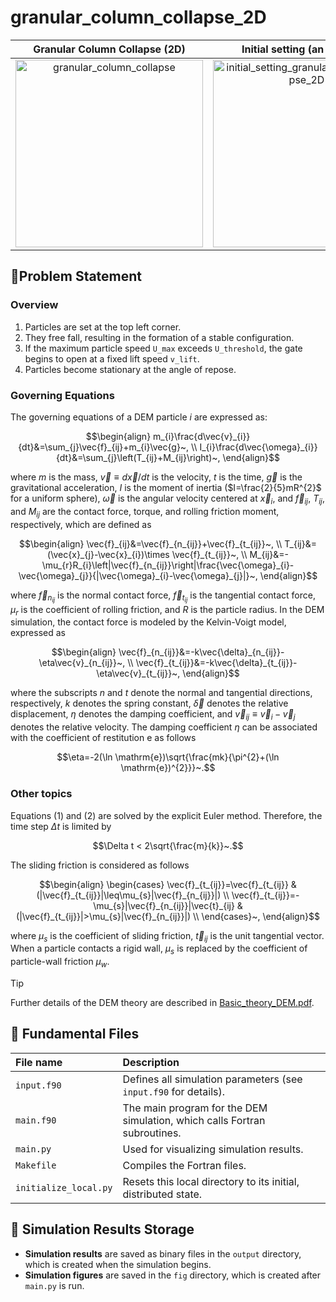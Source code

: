 # granular_column_collapse_2D

|Granular Column Collapse (2D) | Initial setting (an example) |
|:---:|:---:|
|<img src="https://github.com/user-attachments/assets/cb0b81a5-61bb-4860-b0f8-f94014b2cc68" alt="granular_column_collapse" width=300>|<img src="https://github.com/user-attachments/assets/c3709de8-9f0e-4d21-8b0a-f8f83a1f303c" alt="initial_setting_granular_column_collapse_2D" width=300>|

## 🚩Problem Statement

### Overview
1. Particles are set at the top left corner.
2. They free fall, resulting in the formation of a stable configuration.
3. If the maximum particle speed `U_max` exceeds `U_threshold`, the gate begins to open at a fixed lift speed `v_lift`.
4. Particles become stationary at the angle of repose.

### Governing Equations
The governing equations of a DEM particle $i$ are expressed as:
```math
\begin{align}
m_{i}\frac{d\vec{v}_{i}}{dt}&=\sum_{j}\vec{f}_{ij}+m_{i}\vec{g}~, \\
I_{i}\frac{d\vec{\omega}_{i}}{dt}&=\sum_{j}\left(T_{ij}+M_{ij}\right)~,
\end{align}
```
where $m$ is the mass, $\vec{v}\equiv d\vec{x}/dt$ is the velocity, $t$ is the time, $\vec{g}$ is the gravitational acceleration, $I$ is the moment of inertia ($I=\frac{2}{5}mR^{2}$ for a uniform sphere), $\vec{\omega}$ is the angular velocity centered at $\vec{x}_ {i}$, and $\vec{f}_ {ij}$, $T_ {ij}$, and $M_ {ij}$ are the contact force, torque, and rolling friction moment, respectively, which are defined as
```math
\begin{align}
\vec{f}_{ij}&=\vec{f}_{n_{ij}}+\vec{f}_{t_{ij}}~, \\
T_{ij}&=(\vec{x}_{j}-\vec{x}_{i})\times \vec{f}_{t_{ij}}~, \\
M_{ij}&=-\mu_{r}R_{i}\left|\vec{f}_{n_{ij}}\right|\frac{\vec{\omega}_{i}-\vec{\omega}_{j}}{|\vec{\omega}_{i}-\vec{\omega}_{j}|}~,
\end{align}
```
where $\vec{f}_ {n_{ij}}$ is the normal contact force, $\vec{f}_ {t_{ij}}$ is the tangential contact force, $\mu_{r}$ is the coefficient of rolling friction, and $R$ is the particle radius.
In the DEM simulation, the contact force is modeled by the Kelvin-Voigt model, expressed as
```math
\begin{align}
\vec{f}_{n_{ij}}&=-k\vec{\delta}_{n_{ij}}-\eta\vec{v}_{n_{ij}}~, \\
\vec{f}_{t_{ij}}&=-k\vec{\delta}_{t_{ij}}-\eta\vec{v}_{t_{ij}}~,
\end{align}
```
where the subscripts $n$ and $t$ denote the normal and tangential directions, respectively, $k$ denotes the spring constant, $\vec{\delta}$ denotes the relative displacement, $\eta$ denotes the damping coefficient, and $\vec{v}_ {ij}\equiv \vec{v}_ {i}-\vec{v}_ {j}$ denotes the relative velocity.
The damping coefficient $\eta$ can be associated with the coefficient of restitution $\mathrm{e}$ as follows 
```math
\eta=-2(\ln \mathrm{e})\sqrt{\frac{mk}{\pi^{2}+(\ln \mathrm{e})^{2}}}~.
```

### Other topics
Equations (1) and (2) are solved by the explicit Euler method.
Therefore, the time step $\Delta t$ is limited by
```math
\Delta t < 2\sqrt{\frac{m}{k}}~.
```

The sliding friction is considered as follows 
```math
\begin{align}
    \begin{cases}
        \vec{f}_{t_{ij}}=\vec{f}_{t_{ij}} & (|\vec{f}_{t_{ij}}|\leq\mu_{s}|\vec{f}_{n_{ij}}|) \\
        \vec{f}_{t_{ij}}=-\mu_{s}|\vec{f}_{n_{ij}}|\vec{t}_{ij} & (|\vec{f}_{t_{ij}}|>\mu_{s}|\vec{f}_{n_{ij}}|) \\
    \end{cases}~,
\end{align}
```
where $\mu_ {s}$ is the coefficient of sliding friction, $\vec{t}_ {ij}$ is the unit tangential vector.
When a particle contacts a rigid wall, $\mu_ {s}$ is replaced by the coefficient of particle-wall friction $\mu_ {w}$.

> [!TIP]
> Further details of the DEM theory are described in [Basic_theory_DEM.pdf](../../Basic_theory_DEM.pdf).

## 📑 Fundamental Files

|File name|Description|
|:---|:---|
|`input.f90`|Defines all simulation parameters (see `input.f90` for details).|
|`main.f90`|The main program for the DEM simulation, which calls Fortran subroutines.|
|`main.py`|Used for visualizing simulation results.|
|`Makefile`|Compiles the Fortran files.|
|`initialize_local.py`|Resets this local directory to its initial, distributed state.|

## 📁 Simulation Results Storage

- **Simulation results** are saved as binary files in the `output` directory, which is created when the simulation begins.
- **Simulation figures** are saved in the `fig` directory, which is created after `main.py` is run.
